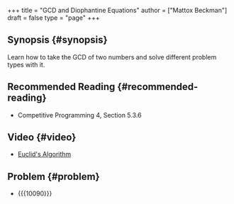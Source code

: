+++
title = "GCD and Diophantine Equations"
author = ["Mattox Beckman"]
draft = false
type = "page"
+++

## Synopsis {#synopsis}

Learn how to take the GCD of two numbers and solve different problem types with it.


## Recommended Reading {#recommended-reading}

-   Competitive Programming 4, Section 5.3.6


## Video {#video}

-   [Euclid's Algorithm](/videos/euclids-algorithm)


## Problem {#problem}

-   {{{10090}}}
